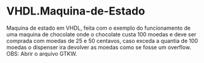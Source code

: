 # VHDL.Maquina-de-Estado
Maquina de estado em VHDL, feita com o exemplo do funcionamento de uma maquina de chocolate onde o chocolate custa 100 moedas e deve ser comprada com moedas de 25 e 50 centavos, caso exceda a quantia de 100 moedas o dispenser ira devolver as moedas como se fosse um overflow. OBS: Abrir o arquivo GTKW.
